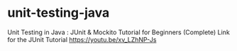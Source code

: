 # unit-testing-java
Unit Testing in Java : JUnit &amp; Mockito Tutorial for Beginners (Complete)  Link for the JUnit Tutorial https://youtu.be/xv_LZhNP-Js
